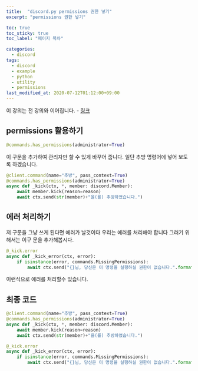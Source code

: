 ```yaml
---
title:  "discord.py permissions 권한 넣기"
excerpt: "permissions 권한 넣기"

toc: true
toc_sticky: true
toc_label: "페이지 목차"

categories:
  - discord
tags:
  - discord
  - example
  - python
  - utility
  - permissions
last_modified_at: 2020-07-12T01:12:00+09:00
---
```


이 강의는 전 강의와 이어집니다. - [링크](https://dongz.ml/discord/discord-utility1)

## permissions 활용하기
```py
@commands.has_permissions(administrator=True)
```
이 구문을 추가하여 관리자만 할 수 있게 바꾸어 줍니다.
일단 추방 명령어에 넣어 보도록 하겠습니다.
```py
@client.command(name="추방", pass_context=True)
@commands.has_permissions(administrator=True)
async def _kick(ctx, *, member: discord.Member):
    await member.kick(reason=reason)
    await ctx.send(str(member)+"을(를) 추방하였습니다.")
```

## 에러 처리하기
저 구문을 그냥 쓰게 된다면 에러가 날것이다 우리는 에러를 처리해야 합니다
그러기 위해서는 이구 문을 추가해봅시다.

```py
@_kick.error
async def _kick_error(ctx, error):
    if isinstance(error, commands.MissingPermissions):
        await ctx.send("{}님, 당신은 이 명령을 실행하실 권한이 없습니다.".format(ctx.message.author))
```
이런식으로 에러를 처리할수 있습니다.

## 최종 코드
```py
@client.command(name="추방", pass_context=True)
@commands.has_permissions(administrator=True)
async def _kick(ctx, *, member: discord.Member):
    await member.kick(reason=reason)
    await ctx.send(str(member)+"을(를) 추방하였습니다.")

@_kick.error
async def _kick_error(ctx, error):
    if isinstance(error, commands.MissingPermissions):
        await ctx.send("{}님, 당신은 이 명령을 실행하실 권한이 없습니다.".format(ctx.message.author))
```